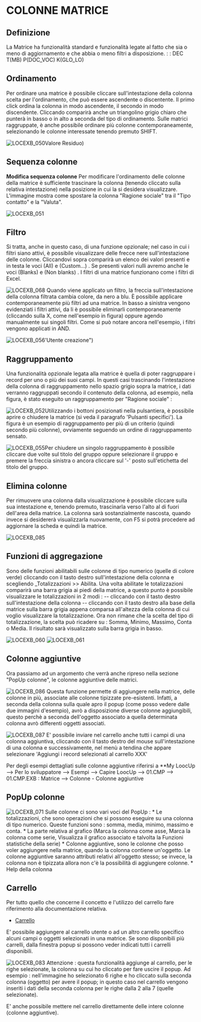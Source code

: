 # COLONNE MATRICE

## Definizione
La Matrice ha funzionalità standard e funzionalità legate al fatto che sia o meno di aggiornamento e che abbia o meno filtri a disposizione.
 :  : DEC T(MB) P(DOC_VOC) K(GLO_LO)

## Ordinamento
Per ordinare una matrice è possibile cliccare sull'intestazione della colonna scelta per l'ordinamento, che può essere ascendente o discentente. Il primo click ordina la colonna in modo ascendente, il secondo in modo discendente. Cliccando comparirà anche un triangolino grigio chiaro che punterà in basso o in alto a seconda del tipo di ordinamento. Sulle matrici raggruppate, è anche possibile ordinare più colonne contemporaneamente, selezionando le colonne interessate tenendo premuto SHIFT.

![LOCEXB_050](https://doc.smeup.com/immagini/MBDOC_OPE-LOCEXB_A2/LOCEXB_050.png)Valore Residuo)

## Sequenza colonne
**Modifica sequenza colonne**
Per modificare l'ordinamento delle colonne della matrice è sufficiente trascinare la colonna (tenendo cliccato sulla relativa intestazione) nella posizione in cui la si desidera visualizzare. L'immagine mostra come spostare la colonna "Ragione sociale" tra il "Tipo contatto" e la "Valuta".

![LOCEXB_051](https://doc.smeup.com/immagini/MBDOC_OPE-LOCEXB_A2/LOCEXB_051.png)
## Filtro
Si tratta, anche in questo caso, di una funzione opzionale; nel caso in cui i filtri siano attivi, è possibile visualizzare delle frecce nere sull'intestazione delle colonne. Cliccandovi sopra comparirà un elenco dei valori presenti e in testa le voci (All) e (Custom...) . Se presenti valori nulli avremo anche le voci (Blanks) e (Non blanks) . I filtri di una matrice funzionano come i filtri di Excel.

![LOCEXB_068](https://doc.smeup.com/immagini/MBDOC_OPE-LOCEXB_A2/LOCEXB_068.png)
Quando viene applicato un filtro, la freccia sull'intestazione della colonna filtrata cambia colore, da nero a blu.
È possibile applicare contemporaneamente più filtri ad una matrice. In basso a sinistra vengono evidenziati i filtri attivi, da li è possibile eliminarli contemporaneamente (cliccando sulla X, come nell'esempio in figura) oppure agendo manualmente sui singoli filtri. Come si può notare ancora nell'esempio, i filtri vengono applicati in AND.

![LOCEXB_056](https://doc.smeup.com/immagini/MBDOC_OPE-LOCEXB_A2/LOCEXB_056.png)'Utente creazione")


## Raggruppamento
Una funzionalità opzionale legata alla matrice è quella di poter raggruppare i record per uno o più dei suoi campi. In questi casi trascinando l'intestazione della colonna di raggruppamento nello spazio grigio sopra la matrice, i dati verranno raggruppati secondo il contenuto della colonna, ad esempio, nella figura, è stato eseguito un raggruppamento per "Ragione sociale" : 

![LOCEXB_052](https://doc.smeup.com/immagini/MBDOC_OPE-LOCEXB_A2/LOCEXB_052.png)Utilizzando i bottoni posizionati nella pulsantiera, è possibile aprire o chiudere la matrice (si veda il paragrafo 'Pulsanti specifici').
La figura è un esempio di raggruppamento per più di un criterio (quindi secondo più colonne), ovviamente seguendo un ordine di raggruppamento sensato.

![LOCEXB_055](https://doc.smeup.com/immagini/MBDOC_OPE-LOCEXB_A2/LOCEXB_055.png)Per chiudere un singolo raggruppamento è possibile cliccare due volte sul titolo del gruppo oppure selezionare il gruppo e premere la freccia sinistra o ancora cliccare sul '-' posto sull'etichetta del titolo del gruppo.


## Elimina colonne
Per rimuovere una colonna dalla visualizzazione è possibile cliccare sulla sua intestazione e, tenendo premuto, trascinarla verso l'alto al di fuori dell'area della matrice.
La colonna sarà sostanzialmente nascosta, quando invece si desidererà visualizzarla nuovamente, con F5 si potrà procedere ad aggiornare la scheda e quindi la matrice.

![LOCEXB_085](https://doc.smeup.com/immagini/MBDOC_OPE-LOCEXB_A2/LOCEXB_085.png)
## Funzioni di aggregazione

Sono delle funzioni abilitabili sulle colonne di tipo numerico (quelle di colore verde) cliccando con il tasto destro sull'intestazione della colonna e scegliendo _Totalizzazioni >> Abilita. Una volta abilitate le totalizzazioni comparirà una barra grigia ai piedi della matrice, a questo punto è possibile visualizzare le totalizzazioni in 2 modi : 
-- cliccando con il tasto destro sull'intestazione della colonna
-- cliccando con il tasto destro alla base della matrice sulla barra grigia appena comparsa all'altezza della colonna di cui voglio visualizzare la totalizzazione.
Ora non rimane che la scelta del tipo di totalizzazione, la scelta può ricadere su :  Somma, Minimo, Massimo, Conta o Media. Il risultato sarà visualizzato sulla barra grigia in basso.

![LOCEXB_060](https://doc.smeup.com/immagini/MBDOC_OPE-LOCEXB_A2/LOCEXB_060.png)
![LOCEXB_061](https://doc.smeup.com/immagini/MBDOC_OPE-LOCEXB_A2/LOCEXB_061.png)
## Colonne aggiuntive

Ora passiamo ad un argomento che verrà anche ripreso nella sezione "PopUp colonne", le colonne aggiuntive delle matrici.

![LOCEXB_086](https://doc.smeup.com/immagini/MBDOC_OPE-LOCEXB_A2/LOCEXB_086.png)
Questa funzione permette di aggiungere nella matrice, delle colonne in più, associate alle colonne tipizzate pre-esistenti. Infatti, a seconda della colonna sulla quale apro il popup (come posso vedere dalle due immagini d'esempio), avrò a disposizione diverse colonne aggiungibili, questo perchè a seconda dell'oggetto associato a quella determinata colonna avrò differenti oggetti associati.

![LOCEXB_087](https://doc.smeup.com/immagini/MBDOC_OPE-LOCEXB_A2/LOCEXB_087.png)
E' possibile inviare nel carrello anche tutti i campi di una colonna aggiuntiva, cliccando con il tasto destro del mouse sull'intestazione di una colonna e successivamente, nel menù a tendina che appare selezionare 'Aggiungi i record selezionati al carrello XXX'

Per degli esempi dettagliati sulle colonne aggiuntive riferirsi a
**My LoocUp --> Per lo sviluppatore --> Esempi --> Capire LoocUp --> 01.CMP --> 01.CMP.EXB :  Matrice --> Colonne - Colonne aggiuntive

## PopUp colonne
![LOCEXB_071](https://doc.smeup.com/immagini/MBDOC_OPE-LOCEXB_A2/LOCEXB_071.png)
Sulle colonne ci sono vari voci del PopUp : 
 \* Le totalizzazioni, che sono operazioni che si possono eseguire su una colonna di tipo numerico. Queste funzioni sono :  somma, media, minimo, massimo e conta.
 \* La parte relativa al grafico (Marca la colonna come asse, Marca la colonna come serie, Visualizza il grafico associato e talvolta la Funzioni statistiche della serie)
 \* Colonne aggiuntive, sono le colonne che posso voler aggiungere nella matrice, quando la colonna contiene un'oggetto. Le colonne aggiuntive saranno attributi relativi all'oggetto stesso; se invece, la colonna non è tipizzata allora non c'è la possibilità di aggiungere colonne.
 \* Help della colonna


## Carrello
Per tutto quello che concerne il concetto e l'utilizzo del carrello fare riferimento alla documentazione relativa.
- [Carrello](Sorgenti/DOC/TA/B£AMO/B£CARR)

E' possibile aggiungere al carrello utente o ad un altro carrello specifico alcuni campi o oggetti selezionati in una matrice.
Se sono disponibili più carrelli, dalla finestra popup si possono veder indicati tutti i carrelli disponibili.

![LOCEXB_083](https://doc.smeup.com/immagini/MBDOC_OPE-LOCEXB_A2/LOCEXB_083.png)
Attenzione :  questa funzionalità aggiunge al carrello, per le righe selezionate, la colonna su cui ho cliccato per fare uscire il popup.
Ad esempio :  nell'immagine ho selezionato 6 righe e ho cliccato sulla seconda colonna (oggetto) per avere il popup; in questo caso nel carrello
vengono inseriti i dati della seconda colonna per le righe dalla 2 alla 7 (quelle selezionate).

E' anche possibile mettere nel carrello direttamente delle intere colonne (colonne aggiuntive).
